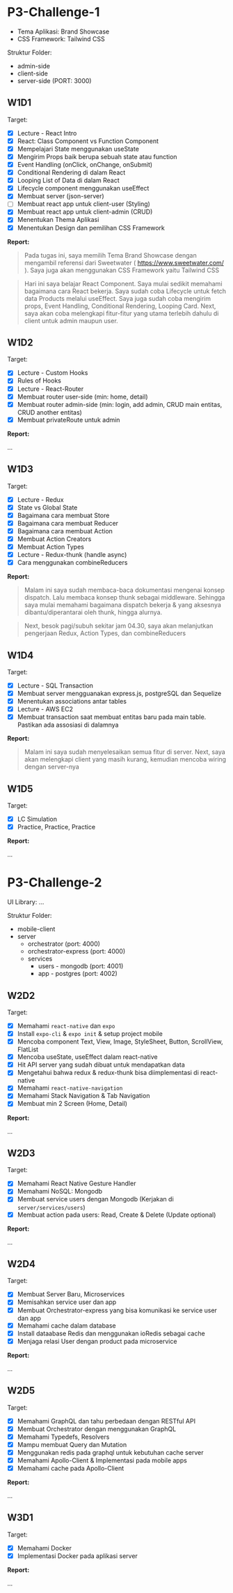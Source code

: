 # P3-Challenge-1

- Tema Aplikasi: Brand Showcase
- CSS Framework: Tailwind CSS

Struktur Folder:

- admin-side
- client-side
- server-side (PORT: 3000)

## W1D1

Target:

- [x] Lecture - React Intro
- [x] React: Class Component vs Function Component
- [x] Mempelajari State menggunakan useState
- [x] Mengirim Props baik berupa sebuah state atau function
- [x] Event Handling (onClick, onChange, onSubmit)
- [x] Conditional Rendering di dalam React
- [x] Looping List of Data di dalam React
- [x] Lifecycle component menggunakan useEffect
- [x] Membuat server (json-server)
- [ ] Membuat react app untuk client-user (Styling)
- [x] Membuat react app untuk client-admin (CRUD)
- [x] Menentukan Thema Aplikasi
- [x] Menentukan Design dan pemilihan CSS Framework

**Report:**

> Pada tugas ini, saya memilih Tema Brand Showcase dengan mengambil referensi dari Sweetwater ( https://www.sweetwater.com/ ). 
Saya juga akan menggunakan CSS Framework yaitu Tailwind CSS

> Hari ini saya belajar React Component. Saya mulai sedikit memahami bagaimana cara React bekerja. 
Saya sudah coba Lifecycle untuk fetch data Products melalui useEffect. Saya juga sudah coba mengirim props, Event Handling, Conditional Rendering, Looping Card. Next, saya akan coba melengkapi fitur-fitur yang utama terlebih dahulu di client untuk admin maupun user.

## W1D2

Target:

- [x] Lecture - Custom Hooks
- [x] Rules of Hooks
- [x] Lecture - React-Router
- [x] Membuat router user-side (min: home, detail)
- [x] Membuat router admin-side (min: login, add admin, CRUD main entitas, CRUD another entitas)
- [x] Membuat privateRoute untuk admin

**Report:**

...

## W1D3

Target:

- [x] Lecture - Redux
- [x] State vs Global State
- [x] Bagaimana cara membuat Store
- [x] Bagaimana cara membuat Reducer
- [x] Bagaimana cara membuat Action
- [x] Membuat Action Creators
- [x] Membuat Action Types
- [x] Lecture - Redux-thunk (handle async)
- [x] Cara menggunakan combineReducers

**Report:**

> Malam ini saya sudah membaca-baca dokumentasi mengenai konsep dispatch. Lalu membaca konsep thunk sebagai middleware.
Sehingga saya mulai memahami bagaimana dispatch bekerja & yang aksesnya dibantu/diperantarai oleh thunk, hingga alurnya.

> Next, besok pagi/subuh sekitar jam 04.30, saya akan melanjutkan pengerjaan Redux, Action Types, dan combineReducers

## W1D4

Target:

- [x] Lecture - SQL Transaction
- [x] Membuat server mengguanakan express.js, postgreSQL dan Sequelize
- [x] Menentukan associations antar tables
- [x] Lecture - AWS EC2
- [x] Membuat transaction saat membuat entitas baru pada main table. Pastikan ada assosiasi di dalamnya

**Report:**

> Malam ini saya sudah menyelesaikan semua fitur di server.
Next, saya akan melengkapi client yang masih kurang, kemudian mencoba wiring dengan server-nya

## W1D5

Target:

- [x] LC Simulation
- [x] Practice, Practice, Practice

**Report:**

...


# P3-Challenge-2

UI Library: ...

Struktur Folder:

- mobile-client
- server
  - orchestrator (port: 4000)
  - orchestrator-express (port: 4000)
  - services
    - users - mongodb (port: 4001)
    - app - postgres (port: 4002)

## W2D2

Target:

- [x] Memahami `react-native` dan `expo`
- [x] Install `expo-cli` & `expo init` & setup project mobile
- [x] Mencoba component Text, View, Image, StyleSheet, Button, ScrollView, FlatList
- [x] Mencoba useState, useEffect dalam react-native
- [x] Hit API server yang sudah dibuat untuk mendapatkan data
- [x] Mengetahui bahwa redux & redux-thunk bisa diimplementasi di react-native
- [x] Memahami `react-native-navigation`
- [x] Memahami Stack Navigation & Tab Navigation
- [x] Membuat min 2 Screen (Home, Detail)

**Report:**

...

## W2D3

Target:

- [x] Memahami React Native Gesture Handler
- [x] Memahami NoSQL: Mongodb
- [x] Membuat service users dengan Mongodb (Kerjakan di `server/services/users`)
- [x] Membuat action pada users: Read, Create & Delete (Update optional)

**Report:**

...

## W2D4

Target:

- [x] Membuat Server Baru, Microservices
- [x] Memisahkan service user dan app
- [x] Membuat Orchestrator-express yang bisa komunikasi ke service user dan app
- [x] Memahami cache dalam database
- [x] Install dataabase Redis dan menggunakan ioRedis sebagai cache
- [x] Menjaga relasi User dengan product pada microservice

**Report:**

...

## W2D5

Target:

- [x] Memahami GraphQL dan tahu perbedaan dengan RESTful API
- [x] Membuat Orchestrator dengan menggunakan GraphQL
- [x] Memahami Typedefs, Resolvers
- [x] Mampu membuat Query dan Mutation
- [x] Menggunakan redis pada graphql untuk kebutuhan cache server
- [x] Memahami Apollo-Client & Implementasi pada mobile apps
- [x] Memahami cache pada Apollo-Client

**Report:**

...

## W3D1

Target:

- [x] Memahami Docker
- [x] Implementasi Docker pada aplikasi server

**Report:**

...
